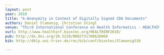 ```yaml
---
layout: post
year: 2010
title: "k-Anonymity in Context of Digitally Signed CDA Documents"
authors: Daniel Slamanig, Christian Stingl
venue: "Third International Conference on Health Informatics - HEALTHINF 2010"
vurl: http://www.healthinf.biostec.org/HEALTHINF2010/
pub: http://dx.doi.org/10.5220/0002731700620069
bib: http://dblp.uni-trier.de/rec/bib/conf/biostec/SlamanigS10

---
```


